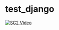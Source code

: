 # test_django

[![SC2 Video](https://img.youtube.com/vi/pl94wmBtyZc/0.jpg)](https://www.youtube.com/watch?v=pl94wmBtyZc)
